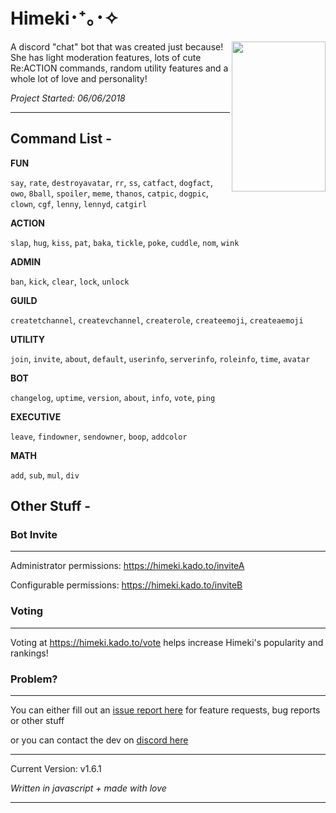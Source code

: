# **Himeki･⁺｡･✧**

 <img align="right" width="150" height="240" src="https://i.imgur.com/U2ueJ3Y.jpg">
A discord "chat" bot that was created just because! She has light moderation features, lots of cute Re:ACTION commands, random utility features and a whole lot of love and personality!

*Project Started: 06/06/2018*
* * *
## **Command List -**

**FUN**

`say`, `rate`, `destroyavatar`, `rr`, `ss`, `catfact`, `dogfact`, `owo`, `8ball`, `spoiler`, `meme`, `thanos`, `catpic`, `dogpic`, `clown`, `cgf`, `lenny`, `lennyd`, `catgirl`

**ACTION**

`slap`, `hug`, `kiss`, `pat`, `baka`, `tickle`, `poke`, `cuddle`, `nom`, `wink`

**ADMIN**

`ban`, `kick`, `clear`, `lock`, `unlock`

**GUILD**

`createtchannel`, `createvchannel`, `createrole`, `createemoji`, `createaemoji`

**UTILITY**

`join`, `invite`, `about`, `default`, `userinfo`, `serverinfo`, `roleinfo`, `time`, `avatar`

**BOT**

`changelog`, `uptime`, `version`, `about`, `info`, `vote`, `ping`

**EXECUTIVE**

`leave`, `findowner`, `sendowner`, `boop`, `addcolor`

**MATH**

`add`, `sub`, `mul`, `div`

## **Other Stuff -**

### Bot Invite
* * *
Administrator permissions: https://himeki.kado.to/inviteA

Configurable permissions: https://himeki.kado.to/inviteB

### Voting
* * *
Voting at https://himeki.kado.to/vote helps increase Himeki's popularity and rankings!

### Problem?
* * *
You can either fill out an [issue report here](https://github.com/kadoto/himeki/issues) for feature requests, bug reports or other stuff

or you can contact the dev on [discord here](https://discord.com/users/251479856406069248)
* * *
Current Version: v1.6.1

*Written in javascript + made with love*
* * *
